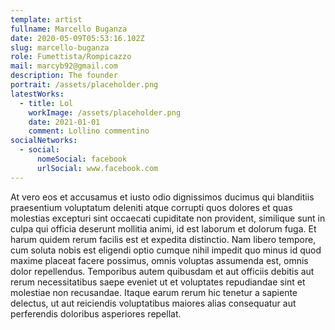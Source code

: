 ```yaml
---
template: artist
fullname: Marcello Buganza
date: 2020-05-09T05:53:16.102Z
slug: marcello-buganza
role: Fumettista/Rompicazzo
mail: marcyb92@gmail.com
description: The founder
portrait: /assets/placeholder.png
latestWorks:
  - title: Lol
    workImage: /assets/placeholder.png
    date: 2021-01-01
    comment: Lollino commentino
socialNetworks:
  - social:
      nomeSocial: facebook
      urlSocial: www.facebook.com
---
```


At vero eos et accusamus et iusto odio dignissimos ducimus qui blanditiis praesentium voluptatum deleniti atque corrupti quos dolores et quas molestias excepturi sint occaecati cupiditate non provident, similique sunt in culpa qui officia deserunt mollitia animi, id est laborum et dolorum fuga. Et harum quidem rerum facilis est et expedita distinctio. Nam libero tempore, cum soluta nobis est eligendi optio cumque nihil impedit quo minus id quod maxime placeat facere possimus, omnis voluptas assumenda est, omnis dolor repellendus. Temporibus autem quibusdam et aut officiis debitis aut rerum necessitatibus saepe eveniet ut et voluptates repudiandae sint et molestiae non recusandae. Itaque earum rerum hic tenetur a sapiente delectus, ut aut reiciendis voluptatibus maiores alias consequatur aut perferendis doloribus asperiores repellat.
